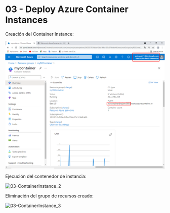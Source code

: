 

#	03 - Deploy Azure Container Instances



Creación del Container Instance:

![03-ContainerInstance](Evidencias\03-ContainerInstance_1.png)



Ejecución del contenedor de instancia:

![03-ContainerInstance_2](C:\localA\Evidencias\03-ContainerInstance_2.png)



Eliminación del grupo de recursos creado:

![03-ContainerInstance_3](C:\localA\Evidencias\03-ContainerInstance_3.png)







